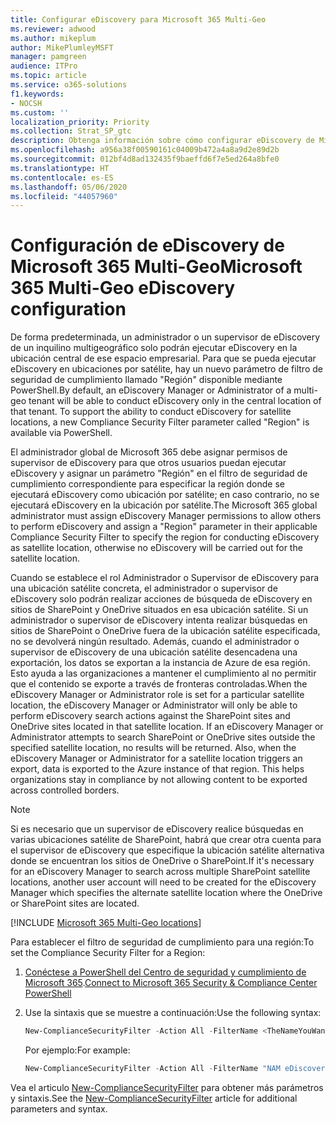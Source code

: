 ```yaml
---
title: Configurar eDiscovery para Microsoft 365 Multi-Geo
ms.reviewer: adwood
ms.author: mikeplum
author: MikePlumleyMSFT
manager: pamgreen
audience: ITPro
ms.topic: article
ms.service: o365-solutions
f1.keywords:
- NOCSH
ms.custom: ''
localization_priority: Priority
ms.collection: Strat_SP_gtc
description: Obtenga información sobre cómo configurar eDiscovery de Microsoft 365 Multi-Geo.
ms.openlocfilehash: a956a38f00590161c04009b472a4a8a9d2e89d2b
ms.sourcegitcommit: 012bf4d8ad132435f9baeffd6f7e5ed264a8bfe0
ms.translationtype: HT
ms.contentlocale: es-ES
ms.lasthandoff: 05/06/2020
ms.locfileid: "44057960"
---
```

# <a name="microsoft-365-multi-geo-ediscovery-configuration"></a><span data-ttu-id="1423b-103">Configuración de eDiscovery de Microsoft 365 Multi-Geo</span><span class="sxs-lookup"><span data-stu-id="1423b-103">Microsoft 365 Multi-Geo eDiscovery configuration</span></span>

<span data-ttu-id="1423b-p101">De forma predeterminada, un administrador o un supervisor de eDiscovery de un inquilino multigeográfico solo podrán ejecutar eDiscovery en la ubicación central de ese espacio empresarial. Para que se pueda ejecutar eDiscovery en ubicaciones por satélite, hay un nuevo parámetro de filtro de seguridad de cumplimiento llamado "Región" disponible mediante PowerShell.</span><span class="sxs-lookup"><span data-stu-id="1423b-p101">By default, an eDiscovery Manager or Administrator of a multi-geo tenant will be able to conduct eDiscovery only in the central location of that tenant. To support the ability to conduct eDiscovery for satellite locations, a new Compliance Security Filter parameter called "Region" is available via PowerShell.</span></span>

<span data-ttu-id="1423b-106">El administrador global de Microsoft 365 debe asignar permisos de supervisor de eDiscovery para que otros usuarios puedan ejecutar eDiscovery y asignar un parámetro "Región" en el filtro de seguridad de cumplimiento correspondiente para especificar la región donde se ejecutará eDiscovery como ubicación por satélite; en caso contrario, no se ejecutará eDiscovery en la ubicación por satélite.</span><span class="sxs-lookup"><span data-stu-id="1423b-106">The Microsoft 365 global administrator must assign eDiscovery Manager permissions to allow others to perform eDiscovery and assign a "Region" parameter in their applicable Compliance Security Filter to specify the region for conducting eDiscovery as satellite location, otherwise no eDiscovery will be carried out for the satellite location.</span></span>

<span data-ttu-id="1423b-p102">Cuando se establece el rol Administrador o Supervisor de eDiscovery para una ubicación satélite concreta, el administrador o supervisor de eDiscovery solo podrán realizar acciones de búsqueda de eDiscovery en sitios de SharePoint y OneDrive situados en esa ubicación satélite. Si un administrador o supervisor de eDiscovery intenta realizar búsquedas en sitios de SharePoint o OneDrive fuera de la ubicación satélite especificada, no se devolverá ningún resultado. Además, cuando el administrador o supervisor de eDiscovery de una ubicación satélite desencadena una exportación, los datos se exportan a la instancia de Azure de esa región. Esto ayuda a las organizaciones a mantener el cumplimiento al no permitir que el contenido se exporte a través de fronteras controladas.</span><span class="sxs-lookup"><span data-stu-id="1423b-p102">When the eDiscovery Manager or Administrator role is set for a particular satellite location, the eDiscovery Manager or Administrator will only be able to perform eDiscovery search actions against the SharePoint sites and OneDrive sites located in that satellite location. If an eDiscovery Manager or Administrator attempts to search SharePoint or OneDrive sites outside the specified satellite location, no results will be returned. Also, when the eDiscovery Manager or Administrator for a satellite location triggers an export, data is exported to the Azure instance of that region. This helps organizations stay in compliance by not allowing content to be exported across controlled borders.</span></span>

> [!NOTE]
> <span data-ttu-id="1423b-111">Si es necesario que un supervisor de eDiscovery realice búsquedas en varias ubicaciones satélite de SharePoint, habrá que crear otra cuenta para el supervisor de eDiscovery que especifique la ubicación satélite alternativa donde se encuentran los sitios de OneDrive o SharePoint.</span><span class="sxs-lookup"><span data-stu-id="1423b-111">If it's necessary for an eDiscovery Manager to search across multiple SharePoint satellite locations, another user account will need to be created for the eDiscovery Manager which specifies the alternate satellite location where the OneDrive or SharePoint sites are located.</span></span>

[!INCLUDE [Microsoft 365 Multi-Geo locations](includes/office-365-multi-geo-locations.md)]

<span data-ttu-id="1423b-112">Para establecer el filtro de seguridad de cumplimiento para una región:</span><span class="sxs-lookup"><span data-stu-id="1423b-112">To set the Compliance Security Filter for a Region:</span></span>

1. <span data-ttu-id="1423b-113">[Conéctese a PowerShell del Centro de seguridad y cumplimiento de Microsoft 365](https://docs.microsoft.com/powershell/exchange/office-365-scc/connect-to-scc-powershell/connect-to-scc-powershell).</span><span class="sxs-lookup"><span data-stu-id="1423b-113">[Connect to Microsoft 365 Security & Compliance Center PowerShell](https://docs.microsoft.com/powershell/exchange/office-365-scc/connect-to-scc-powershell/connect-to-scc-powershell)</span></span>

2. <span data-ttu-id="1423b-114">Use la sintaxis que se muestre a continuación:</span><span class="sxs-lookup"><span data-stu-id="1423b-114">Use the following syntax:</span></span>

   ```powershell
   New-ComplianceSecurityFilter -Action All -FilterName <TheNameYouWantToAssign> -Region <RegionValue> -Users <UserPrincipalName>
   ```

   <span data-ttu-id="1423b-115">Por ejemplo:</span><span class="sxs-lookup"><span data-stu-id="1423b-115">For example:</span></span>

   ```powershell
   New-ComplianceSecurityFilter -Action All -FilterName "NAM eDiscovery Managers" -Region NAM -Users adwood@contoso.onmicrosoft.com
   ```

<span data-ttu-id="1423b-116">Vea el articulo [New-ComplianceSecurityFilter](https://docs.microsoft.com/powershell/module/exchange/policy-and-compliance-content-search/new-compliancesecurityfilter) para obtener más parámetros y sintaxis.</span><span class="sxs-lookup"><span data-stu-id="1423b-116">See the [New-ComplianceSecurityFilter](https://docs.microsoft.com/powershell/module/exchange/policy-and-compliance-content-search/new-compliancesecurityfilter) article for additional parameters and syntax.</span></span>
